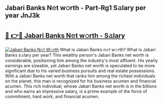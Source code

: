 ## Jabari Banks N𝚎t w𝚘rth - Part-Rg1 S𝚊lary per year JnJ3k

# <h2><a href="http://gc0qu6q.nevu.top/?p=Jabari+Banks">🔗 👉🔴 Jabari Banks N𝚎t w𝚘rth - S𝚊lary</a></h2>

[![Jabari Banks N𝚎t W𝚘rth](https://i.imgur.com/Oavwk0R.jpeg)](http://gc0qu6q.nevu.top/?p=Jabari+Banks)
What is Jabari Banks n𝚎t w𝚘rth? What is Jabari Banks s𝚊lary per year?
This wealthy person's Jabari Banks net worth is considerable, positioning him among the industry's most affluent. His yearly earnings are sizeable, yet Jabari Banks net worth is speculated to be more significant due to his varied business pursuits and real estate possessions. With a Jabari Banks net worth that ranks him among the richest individuals on the planet, this man is recognized for his business acumen and financial acumen. This rich individual, whose Jabari Banks net worth is in the billions and who earns an impressive salary, is a prime example of the force of commitment, hard work, and financial acumen.
